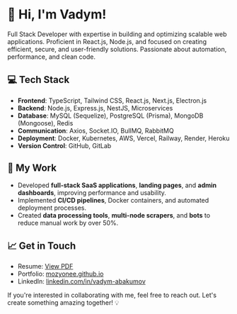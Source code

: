 # 👋 Hi, I'm Vadym!

Full Stack Developer with expertise in building and optimizing scalable web applications. Proficient in React.js, Node.js, and focused on creating efficient, secure, and user-friendly solutions. Passionate about automation, performance, and clean code.

## 💻 Tech Stack
- **Frontend**: TypeScript, Tailwind CSS, React.js, Next.js, Electron.js
- **Backend**: Node.js, Express.js, NestJS, Microservices
- **Database**: MySQL (Sequelize), PostgreSQL (Prisma), MongoDB (Mongoose), Redis
- **Communication**: Axios, Socket.IO, BullMQ, RabbitMQ
- **Deployment**: Docker, Kubernetes, AWS, Vercel, Railway, Render, Heroku
- **Version Control**: GitHub, GitLab

## 🚀 My Work
- Developed **full-stack SaaS applications**, **landing pages**, and **admin dashboards**, improving performance and usability.
- Implemented **CI/CD pipelines**, Docker containers, and automated deployment processes.
- Created **data processing tools**, **multi-node scrapers**, and **bots** to reduce manual work by over 50%.

## 📈 Get in Touch
- Resume: [View PDF](https://github.com/mozyonee/mozyonee/blob/main/resume.pdf)
- Portfolio: [mozyonee.github.io](https://mozyonee.github.io)
- LinkedIn: [linkedin.com/in/vadym-abakumov](https://www.linkedin.com/in/vadym-abakumov/)

If you're interested in collaborating with me, feel free to reach out. Let's create something amazing together! 💡

